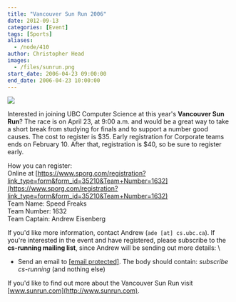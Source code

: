 ```yaml
---
title: "Vancouver Sun Run 2006"
date: 2012-09-13
categories: [Event]
tags: [Sports]
aliases:
  - /node/410
author: Christopher Head
images:
  - /files/sunrun.png
start_date: 2006-04-23 09:00:00
end_date: 2006-04-23 10:00:00
---
```


![](/files/sunrun.png)

Interested in joining UBC Computer Science at this year's **Vancouver Sun Run**? The race is on April 23, at 9:00 a.m. and would be a great way to take a short break from studying for finals and to support a number good causes. The cost to register is $35. Early registration for Corporate teams ends on February 10. After that, registration is $40, so be sure to register early.

How you can register: \
Online at [https://www.sporg.com/registration?link_type=form&form_id=35210&Team+Number=1632](https://www.sporg.com/registration?link_type=form&form_id=35210&Team+Number=1632) \
Team Name: Speed Freaks \
Team Number: 1632 \
Team Captain: Andrew Eisenberg

If you'd like more information, contact Andrew (`ade [at] cs.ubc.ca`). If you're interested in the event and have registered, please subscribe to the **cs-running mailing list**, since Andrew will be sending out more details: \

- Send an email to [\[email protected\]](/cdn-cgi/l/email-protection#bfd2ded5d0cddbd0d2d0ffdccc91cadddc91dcde). The body should contain: _subscribe cs-running_ (and nothing else)

If you'd like to find out more about the Vancouver Sun Run visit [www.sunrun.com](http://www.sunrun.com).
